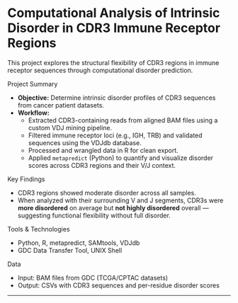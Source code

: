 # Computational Analysis of Intrinsic Disorder in CDR3 Immune Receptor Regions       

This project explores the structural flexibility of CDR3 regions in immune receptor sequences through computational disorder prediction.

Project Summary

- **Objective:** Determine intrinsic disorder profiles of CDR3 sequences from cancer patient datasets.
- **Workflow:**
  - Extracted CDR3-containing reads from aligned BAM files using a custom VDJ mining pipeline.
  - Filtered immune receptor loci (e.g., IGH, TRB) and validated sequences using the VDJdb database.
  - Processed and wrangled data in R for clean export.
  - Applied `metapredict` (Python) to quantify and visualize disorder scores across CDR3 regions and their V/J context.

 Key Findings

- CDR3 regions showed moderate disorder across all samples.
- When analyzed with their surrounding V and J segments, CDR3s were **more disordered** on average but **not highly disordered** overall — suggesting functional flexibility without full disorder.

Tools & Technologies

- Python, R, metapredict, SAMtools, VDJdb
- GDC Data Transfer Tool, UNIX Shell

 Data

- Input: BAM files from GDC (TCGA/CPTAC datasets)
- Output: CSVs with CDR3 sequences and per-residue disorder scores

---

